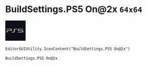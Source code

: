 # BuildSettings.PS5 On@2x `64x64`
<img src="/img/BuildSettings.PS5%20On@2x.png" width=64 height=64>

``` CSharp
EditorGUIUtility.IconContent("BuildSettings.PS5 On@2x")
```
```
BuildSettings.PS5 On@2x
```
